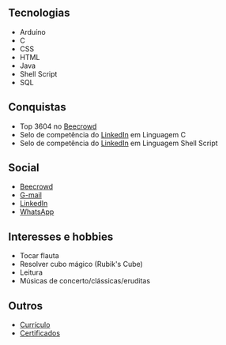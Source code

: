 ## Tecnologias

* Arduíno
* C
* CSS
* HTML
* Java
* Shell Script
* SQL

## Conquistas
* Top 3604 no <a href="https://www.beecrowd.com.br/judge/pt/profile/853225">Beecrowd</a>
* Selo de competência do <a href="https://www.linkedin.com/in/gabriel-cavalcante-225076242/">LinkedIn</a> em Linguagem C
* Selo de competência do <a href="https://www.linkedin.com/in/gabriel-cavalcante-225076242/">LinkedIn</a> em Linguagem Shell Script

## Social
* <a href="https://www.beecrowd.com.br/judge/pt/profile/853225">Beecrowd</a>
* <a href="mailto:gabriel.lcifba@gmail.com">G-mail</a>
* <a href="https://www.linkedin.com/in/gabriel-cavalcante-225076242">LinkedIn</a>
* <a href="http://wa.me/5574981343313">WhatsApp</a>

## Interesses e hobbies
* Tocar flauta
* Resolver cubo mágico (Rubik's Cube)
* Leitura
* Músicas de concerto/clássicas/eruditas

## Outros
* <a href="https://zolppy.github.io/zolppy">Currículo</a>
* <a href="https://drive.google.com/drive/folders/1d0CI4v6SahD471GgcGoZ1BvCuf5F-Am-?usp=drive_link">Certificados</a>
